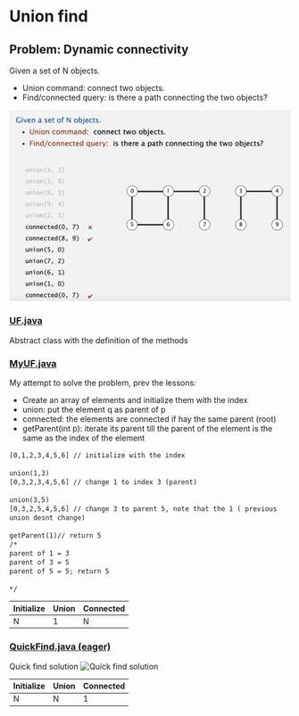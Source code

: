 # Union find
## Problem: Dynamic connectivity
Given a set of N objects. 
- Union command: connect two objects.
- Find/connected query: is there a path connecting the two objects?

![Union find statement](../../../r_assets/dynamic-connectivity.png)


### [UF.java](UF.java)
Abstract class with the definition of the methods

### [MyUF.java](MyUF.java)
My attempt to solve the problem, prev the lessons:
- Create an array of elements and initialize them with the index
- union: put the element q as parent of p
- connected: the elements are connected if hay the same parent (root)
- getParent(int p): iterate its parent till the parent of the element is the same as the index of the element
```
[0,1,2,3,4,5,6] // initialize with the index

union(1,3)
[0,3,2,3,4,5,6] // change 1 to index 3 (parent)

union(3,5)
[0,3,2,5,4,5,6] // change 3 to parent 5, note that the 1 ( previous union desnt change)

getParent(1)// return 5
/*
parent of 1 = 3
parent of 3 = 5
parent of 5 = 5; return 5

*/
````

Initialize | Union | Connected
--- | --- | ---
N | 1 |N  

### [QuickFind.java (eager) ](QuickFind.java)
Quick find solution
![Quick find solution](../../../r_assets/quick-find.png)

Initialize | Union | Connected
--- | --- | ---
N | N | 1  

    
